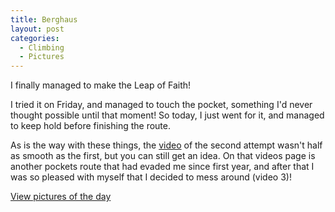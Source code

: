 ```yaml
---
title: Berghaus
layout: post
categories:
  - Climbing
  - Pictures
---
```

I finally managed to make the Leap of Faith!

I tried it on Friday, and managed to touch the pocket, something I'd never thought possible until that moment! So today, I just went for it, and managed to keep hold before finishing the route.

As is the way with these things, the [video](http://video.scholesmafia.co.uk/climbing/) of the second attempt wasn't half as smooth as the first, but you can still get an idea. On that videos page is another pockets route that had evaded me since first year, and after that I was so pleased with myself that I decided to mess around (video 3)!

[View pictures of the day](http://pictures.scholesmafia.co.uk/index.php/2006/11/15.11.06-berghaus/)